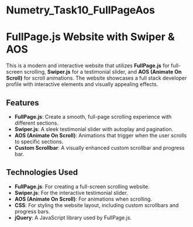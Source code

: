 # Numetry_Task10_FullPageAos
# FullPage.js Website with Swiper & AOS

This is a modern and interactive website that utilizes **FullPage.js** for full-screen scrolling, 
**Swiper.js** for a testimonial slider, and **AOS (Animate On Scroll)** for scroll animations. 
The website showcases a full stack developer profile with interactive elements and visually appealing effects.

## Features

- **FullPage.js**: Create a smooth, full-page scrolling experience with different sections.
- **Swiper.js**: A sleek testimonial slider with autoplay and pagination.
- **AOS (Animate On Scroll)**: Animations that trigger when the user scrolls to specific sections.
- **Custom Scrollbar**: A visually enhanced custom scrollbar and progress bar.

## Technologies Used

- **FullPage.js**: For creating a full-screen scrolling website.
- **Swiper.js**: For the interactive testimonial slider.
- **AOS (Animate On Scroll)**: For animations when scrolling.
- **CSS**: For styling the website layout, including custom scrollbars and progress bars.
- **jQuery**: A JavaScript library used by FullPage.js.



